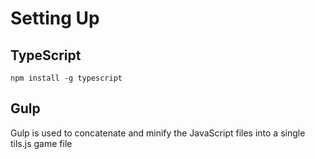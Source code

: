 # Setting Up

## TypeScript

`npm install -g typescript`

## Gulp
Gulp is used to concatenate and minify the JavaScript files into a single tils.js game file




